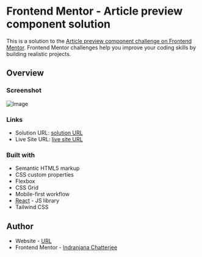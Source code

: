 # Frontend Mentor - Article preview component solution

This is a solution to the [Article preview component challenge on Frontend Mentor](https://www.frontendmentor.io/challenges/article-preview-component-dYBN_pYFT). Frontend Mentor challenges help you improve your coding skills by building realistic projects.



## Overview

### Screenshot

![Image](./design/solution.png)



### Links

- Solution URL: [solution URL](https://github.com/IndranjanaChatterjee/Article-preview-component)
- Live Site URL: [live site URL](https://recipe-page-one-amber.vercel.app/)



### Built with

- Semantic HTML5 markup
- CSS custom properties
- Flexbox
- CSS Grid
- Mobile-first workflow
- [React](https://reactjs.org/) - JS library
- Tailwind CSS




## Author

- Website - [URL](https://github.com/IndranjanaChatterjee)
- Frontend Mentor - [Indranjana Chatterjee](https://www.frontendmentor.io/profile/IndranjanaChatterjee)



